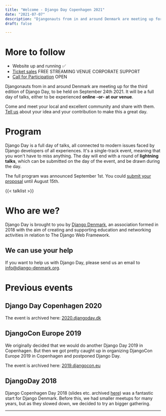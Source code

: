```yaml
---
title: "Welcome - Django Day Copenhagen 2021"
date: "2021-07-07"
description: "Djangonauts from in and around Denmark are meeting up for the second edition of Django Day Copenhagen, September 24th 2021"
draft: false

---
```


# More to follow

* Website up and running ✅
* [Ticket sales](/tickets/) <span class="badge badge-pill badge-success">FREE STREAMING</span> <span class="badge badge-pill badge-success">VENUE</span> <span class="badge badge-pill badge-success">CORPORATE SUPPORT</span>
* [Call for Participation](/cfp/) <span class="badge badge-pill badge-success">OPEN</span>

Djangonauts from in and around Denmark are meeting up for the third edition of
Django Day, to be held on September 24th 2021. It will be a full day of talks,
either to be experienced **online -or- at our venue**.

Come and meet your local and excellent community and share with them.
[Tell us](/cfp/) about your idea and your contribution to make this a great day.

<div style="clear: both"></div>


# Program


Django Day is a full day of talks, all connected to modern issues faced
by Django developers of all experiences. It's a single-track
event, meaning that you won't have to miss anything. The day will end
with a round of **lightning talks**, which can be submitted on the day of the event,
and be drawn during the day.

The full program was announced September 1st. You could
[submit your proposal](/cfp/) until August 15th.

{{< talklist >}}

# Who are we?

Django Day is brought to you by [Django Denmark](https://www.django-denmark.org/),
an association formed in 2018 with the aim of creating and supporting education
and networking activities in relation to The Django Web Framework.

## We can use your help

If you want to help us with Django Day, please send us an email to
[info@django-denmark.org](mailto:info@django-denmark.org).

# Previous events

## Django Day Copenhagen 2020

The event is archived here: [2020.djangoday.dk](https://2020.djangoday.dk)

## DjangoCon Europe 2019

We originally decided that we would do another Django Day 2019 in Copenhagen.
But then we got pretty caught up in organizing DjangoCon Europe 2019 in
Copenhagen and postponed Django Day.

The event is archived here: [2019.djangocon.eu](https://2019.djangocon.eu)

## DjangoDay 2018

Django Copenhagen Day 2018 (slides etc. archived [here](https://2018.djangoday.dk/))
was a fantastic start for Django Denmark. Before this, we had smaller meetups
for many years, but as they slowed down, we decided to try an bigger
gathering.

<hr>
